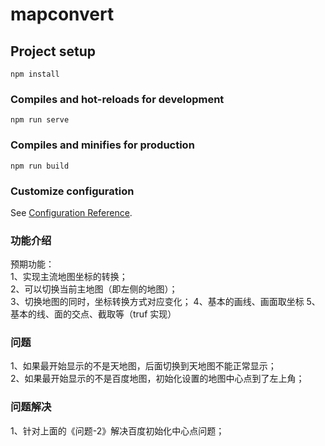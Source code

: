 # mapconvert

## Project setup

```
npm install
```

### Compiles and hot-reloads for development

```
npm run serve
```

### Compiles and minifies for production

```
npm run build
```

### Customize configuration

See [Configuration Reference](https://cli.vuejs.org/config/).

### 功能介绍

预期功能：  
1、实现主流地图坐标的转换；  
2、可以切换当前主地图（即左侧的地图）；  
3、切换地图的同时，坐标转换方式对应变化；
4、基本的画线、画面取坐标
5、基本的线、面的交点、截取等（truf 实现）

### 问题

1、如果最开始显示的不是天地图，后面切换到天地图不能正常显示；  
2、如果最开始显示的不是百度地图，初始化设置的地图中心点到了左上角；

### 问题解决

1、针对上面的《问题-2》解决百度初始化中心点问题；
